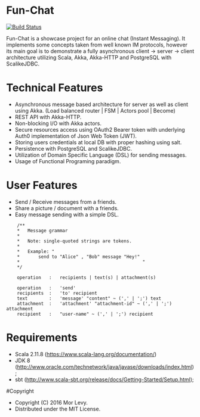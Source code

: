 # Fun-Chat
[![Build Status](https://travis-ci.org/lymr/fun-chat.svg?branch=master)](https://travis-ci.org/lymr/fun-chat)

Fun-Chat is a showcase project for an online chat (Instant Messaging). It implements some concepts taken from
well known IM protocols, however its main goal is to demonstrate a fully asynchronous client -> server -> client
 architecture utilizing Scala, Akka, Akka-HTTP and PostgreSQL with ScalikeJDBC.

# Technical Features
* Asynchronous message based architecture for server as well as client using Akka.
 (Load balanced router | FSM | Actors pool | Become)
* REST API with Akka-HTTP.
* Non-blocking I/O with Akka actors.
* Secure resources access using OAuth2 Bearer token with underlying Auth0 implementation of Json Web Token (JWT).
* Storing users credentials at local DB with proper hashing using salt.
* Persistence with PostgreSQL and ScalikeJDBC.
* Utilization of Domain Specific Language (DSL) for sending messages.
* Usage of Functional Programing paradigm.

# User Features
* Send / Receive messages from a friends.
* Share a picture / document with a friends.
* Easy message sending with a simple DSL.

```
    /**
    *   Message grammar
    *
    *   Note: single-quoted strings are tokens.
    *
    *   Example: "
    *       send to "Alice" , "Bob" message "Hey!"
    *                                              "
    */

    operation   :   recipients | text(s) | attachment(s)

    operation   :   'send'
    recipients  :   'to' recipient
    text        :   'message' "content" ~ (',' | ';') text
    attachment  :   'attachment' "attachment-id" ~ (',' | ';') attachment
    recipient   :   "user-name" ~ (',' | ';') recipient
```

# Requirements
* Scala 2.11.8 (https://www.scala-lang.org/documentation/)
* JDK 8        (http://www.oracle.com/technetwork/java/javase/downloads/index.html);
* sbt          (http://www.scala-sbt.org/release/docs/Getting-Started/Setup.html);

#Copyright
* Copyright (C) 2016 Mor Levy.
* Distributed under the MIT License.
